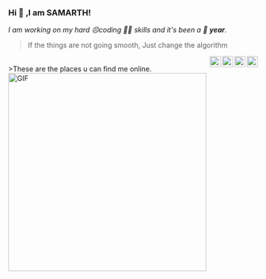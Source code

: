 ### Hi 👋 ,I am SAMARTH!
*I am working on my hard 😣coding 👨‍💻 skills and it's been a 🥰 **year**.*
> If the things are not going smooth,
> Just change the algorithm

<a href="https://www.instagram.com/heyitsamarth">
  <img align="right" alt="samarth's instagram" width="22px" src="https://cdn.jsdelivr.net/npm/simple-icons@v3/icons/instagram.svg" />
</a>
<a href="https://www.hackerrank.com/heyitSamarth?hr_r=1">
  <img align="right" alt="Hacker rank" width="22px" src="https://upload.wikimedia.org/wikipedia/commons/thumb/4/40/HackerRank_Icon-1000px.png/220px-HackerRank_Icon-1000px.png" />
</a>
<a href="https://www.codechef.com/users/samarthdubey49">
  <img align="right" alt="Code chef " width="22px" src="https://avatars1.githubusercontent.com/u/11960354?s=460&u=a77c97db3237e61ac0548a9d887f35c74c7e595e&v=4" />
</a>
<a href="https://auth.geeksforgeeks.org/user/samarthdubey49/practice/">
  <img align="right" alt="Code chef " width="22px" src="https://www.geeksforgeeks.org/wp-content/uploads/gfg_200X200-1.png" />
</a>

<br/>
>These are the places u can find me online.
<br/>
<img align="center" alt="GIF" width="400px" src="https://i1.wp.com/media1.giphy.com/media/BemKqR9RDK4V2/giphy.gif" />
